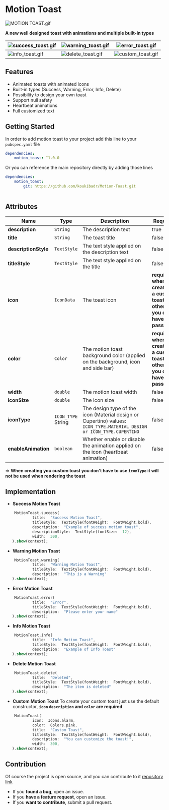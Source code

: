 
#  Motion Toast
![MOTION TOAST.gif](https://github.com/koukibadr/Motion-Toast/blob/main/MOTION%20TOAST.gif?raw=true)

**A new well designed toast with animations and  multiple built-in types**

| ![success_toast.gif](https://github.com/koukibadr/Motion-Toast/blob/main/success_toast.gif?raw=true) | ![warning_toast.gif](https://github.com/koukibadr/Motion-Toast/blob/main/warning_toast.gif?raw=true) | ![error_toast.gif](https://github.com/koukibadr/Motion-Toast/blob/main/error_toast.gif?raw=true) |
|--|--|--|
| ![info_toast.gif](https://github.com/koukibadr/Motion-Toast/blob/main/info_toast.gif?raw=true) | ![delete_toast.gif](https://github.com/koukibadr/Motion-Toast/blob/main/delete_toast.gif?raw=true) | ![custom_toast.gif](https://github.com/koukibadr/Motion-Toast/blob/main/custom_toast.gif?raw=true) |


##  Features

 - Animated toasts with animated icons
 - Built-in types (Success, Warning, Error, Info, Delete)
 - Possibility to design your own toast
 - Support null safety
 - Heartbeat animations
 - Full customized text

  

##  Getting Started

 In order to add motion toast to your project add this line to your `pubspec.yaml` file
 ```yaml
 dependencies:
	 motion_toast: ^1.0.0
 ```
Or you can reference the main repository directly by adding those lines
 ```yaml
 dependencies:
	 motion_toast:
		 git: https://github.com/koukibadr/Motion-Toast.git
	 
 ```


##  Attributes
| Name | Type | Description | Required | Default Value |
|--|--|--|--|--|
| **description** | `String` | The description text | true | N/A |
| **title** | `String` | The toast title | false | empty string |
| **descriptionStyle** | `TextStyle`| The text style applied on the description text | false | `TextStyle(color:  Colors.black)` |
| **titleStyle** | `TextStyle` | The text style applied on the title | false | `TextStyle(color:  Colors.black)` |
| **icon** | `IconData` | The toast icon | **required when creating a custom toast otherwise you don't have to pass it** | N/A |
| **color** | `Color` | The motion toast background color (applied on the background, icon and side bar) | **required when creating a custom toast otherwise you don't have to pass it** | N/A |
| **width** | `double` | The motion toast width | false | 250 |
| **iconSize** | `double` | The icon size | false | 40 |
| **iconType** | `ICON_TYPE` String | The design type of the icon (Material design or Cupertino) values: `ICON_TYPE.MATERIAL_DESIGN or ICON_TYPE.CUPERTINO` | false | `ICON_TYPE.MATERIAL_DESIGN` |
| **enableAnimation** | `boolean`| Whether enable or disable the animation applied on the icon (heartbeat animation) | false | true |

=> **When creating you custom toast you don't have to use `iconType` it will not be used when rendering the toast**


##  Implementation

 - **Success Motion Toast**
 ```dart
	 MotionToast.success(
			 title:  "Success Motion Toast",
			 titleStyle:  TextStyle(fontWeight:  FontWeight.bold),
			 description:  "Example of success motion toast",
			 descriptionStyle:  TextStyle(fontSize:  12),
			 width:  300,
	).show(context);
 ```


 - **Warning Motion Toast**
 ```dart
	 MotionToast.warning(
			 title:  "Warning Motion Toast",
			 titleStyle:  TextStyle(fontWeight:  FontWeight.bold),
			 description:  "This is a Warning"
	).show(context);
 ```

 - **Error Motion Toast**
 ```dart
	 MotionToast.error(
			 title:  "Error",
			 titleStyle:  TextStyle(fontWeight:  FontWeight.bold),
			 description:  "Please enter your name"
	).show(context);
 ```


 - **Info Motion Toast**
 ```dart
	 MotionToast.info(
			 title:  "Info Motion Toast",
			 titleStyle:  TextStyle(fontWeight:  FontWeight.bold),
			 description:  "Example of Info Toast"
	).show(context);
 ```

 - **Delete Motion Toast**
 ```dart
	 MotionToast.delete(
			 title:  "Deleted",
			 titleStyle:  TextStyle(fontWeight:  FontWeight.bold),
			 description:  "The item is deleted"
	).show(context);
 ```
 
 - **Custom Motion Toast**
 To create your custom toast just use the default constructor,
**`icon`  `description` and `color` are required**
 ```dart
	 MotionToast(
			 icon:  Icons.alarm,
			 color:  Colors.pink,
			 title:  "Custom Toast",
			 titleStyle:  TextStyle(fontWeight:  FontWeight.bold),
			 description:  "You can customize the toast!",
			 width:  300,
	).show(context);
 ```


##  Contribution

  

Of course the project is open source, and you can contribute to it [repository link](https://github.com/koukibadr/Motion-Toast)
- If you **found a bug**, open an issue.
- If you **have a feature request**, open an issue.
- If you **want to contribute**, submit a pull request.